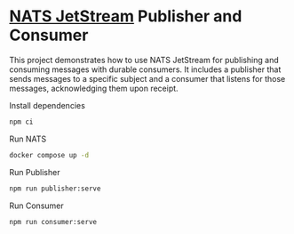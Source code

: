 # [NATS JetStream](https://natsbyexample.com/examples/jetstream/api-migration/deno) Publisher and Consumer

This project demonstrates how to use NATS JetStream for publishing and consuming messages with durable consumers. It includes a publisher that sends messages to a specific subject and a consumer that listens for those messages, acknowledging them upon receipt.

Install dependencies

```bash
npm ci
```

Run NATS 

```bash
docker compose up -d
```

Run Publisher

```bash
npm run publisher:serve
```

Run Consumer

```bash
npm run consumer:serve
```